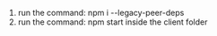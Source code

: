 1. run the command: npm i --legacy-peer-deps
2. run the command: npm start  inside the client folder
